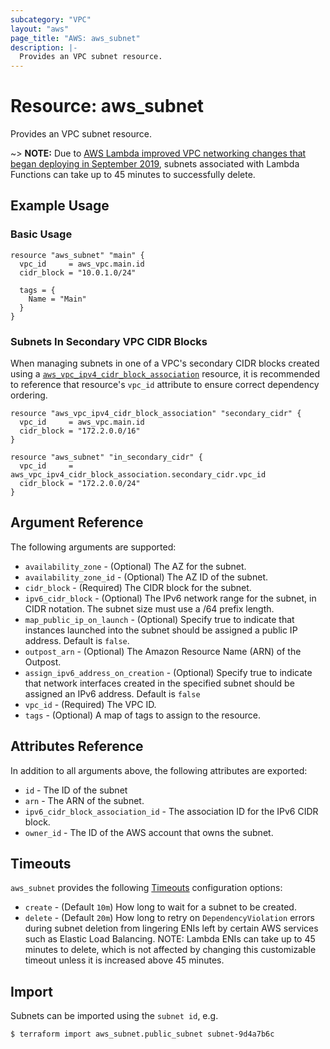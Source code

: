 ```yaml
---
subcategory: "VPC"
layout: "aws"
page_title: "AWS: aws_subnet"
description: |-
  Provides an VPC subnet resource.
---
```


# Resource: aws_subnet

Provides an VPC subnet resource.

~> **NOTE:** Due to [AWS Lambda improved VPC networking changes that began deploying in September 2019](https://aws.amazon.com/blogs/compute/announcing-improved-vpc-networking-for-aws-lambda-functions/), subnets associated with Lambda Functions can take up to 45 minutes to successfully delete.

## Example Usage

### Basic Usage

```hcl
resource "aws_subnet" "main" {
  vpc_id     = aws_vpc.main.id
  cidr_block = "10.0.1.0/24"

  tags = {
    Name = "Main"
  }
}
```

### Subnets In Secondary VPC CIDR Blocks

When managing subnets in one of a VPC's secondary CIDR blocks created using a [`aws_vpc_ipv4_cidr_block_association`](vpc_ipv4_cidr_block_association.html)
resource, it is recommended to reference that resource's `vpc_id` attribute to ensure correct dependency ordering.

```hcl
resource "aws_vpc_ipv4_cidr_block_association" "secondary_cidr" {
  vpc_id     = aws_vpc.main.id
  cidr_block = "172.2.0.0/16"
}

resource "aws_subnet" "in_secondary_cidr" {
  vpc_id     = aws_vpc_ipv4_cidr_block_association.secondary_cidr.vpc_id
  cidr_block = "172.2.0.0/24"
}
```

## Argument Reference

The following arguments are supported:

* `availability_zone` - (Optional) The AZ for the subnet.
* `availability_zone_id` - (Optional) The AZ ID of the subnet.
* `cidr_block` - (Required) The CIDR block for the subnet.
* `ipv6_cidr_block` - (Optional) The IPv6 network range for the subnet,
    in CIDR notation. The subnet size must use a /64 prefix length.
* `map_public_ip_on_launch` -  (Optional) Specify true to indicate
    that instances launched into the subnet should be assigned
    a public IP address. Default is `false`.
* `outpost_arn` - (Optional) The Amazon Resource Name (ARN) of the Outpost.
* `assign_ipv6_address_on_creation` - (Optional) Specify true to indicate
    that network interfaces created in the specified subnet should be
    assigned an IPv6 address. Default is `false`
* `vpc_id` - (Required) The VPC ID.
* `tags` - (Optional) A map of tags to assign to the resource.

## Attributes Reference

In addition to all arguments above, the following attributes are exported:

* `id` - The ID of the subnet
* `arn` - The ARN of the subnet.
* `ipv6_cidr_block_association_id` - The association ID for the IPv6 CIDR block.
* `owner_id` - The ID of the AWS account that owns the subnet.

## Timeouts

`aws_subnet` provides the following [Timeouts](https://www.terraform.io/docs/configuration/blocks/resources/syntax.html#operation-timeouts)
configuration options:

- `create` - (Default `10m`) How long to wait for a subnet to be created.
- `delete` - (Default `20m`) How long to retry on `DependencyViolation` errors during subnet deletion from lingering ENIs left by certain AWS services such as Elastic Load Balancing. NOTE: Lambda ENIs can take up to 45 minutes to delete, which is not affected by changing this customizable timeout unless it is increased above 45 minutes.

## Import

Subnets can be imported using the `subnet id`, e.g.

```
$ terraform import aws_subnet.public_subnet subnet-9d4a7b6c
```
